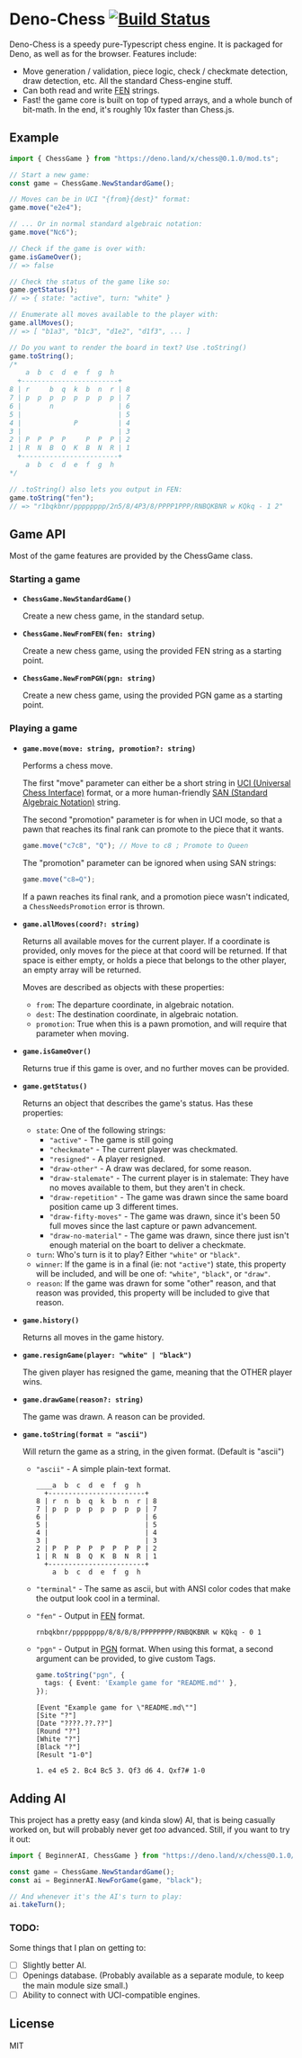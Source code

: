 # Deno-Chess [![Build Status](https://travis-ci.com/raydog/deno-chess.svg?branch=main)](https://travis-ci.com/raydog/deno-chess)

Deno-Chess is a speedy pure-Typescript chess engine. It is packaged for Deno, as
well as for the browser. Features include:

- Move generation / validation, piece logic, check / checkmate detection, draw
  detection, etc. All the standard Chess-engine stuff.
- Can both read and write
  [FEN](https://en.wikipedia.org/wiki/Forsyth%E2%80%93Edwards_Notation) strings.
- Fast! the game core is built on top of typed arrays, and a whole bunch of
  bit-math. In the end, it's roughly 10x faster than Chess.js.

## Example

```ts
import { ChessGame } from "https://deno.land/x/chess@0.1.0/mod.ts";

// Start a new game:
const game = ChessGame.NewStandardGame();

// Moves can be in UCI "{from}{dest}" format:
game.move("e2e4");

// ... Or in normal standard algebraic notation:
game.move("Nc6");

// Check if the game is over with:
game.isGameOver();
// => false

// Check the status of the game like so:
game.getStatus();
// => { state: "active", turn: "white" }

// Enumerate all moves available to the player with:
game.allMoves();
// => [ "b1a3", "b1c3", "d1e2", "d1f3", ... ]

// Do you want to render the board in text? Use .toString()
game.toString();
/*
    a  b  c  d  e  f  g  h
  +------------------------+
8 | r     b  q  k  b  n  r | 8
7 | p  p  p  p  p  p  p  p | 7
6 |       n                | 6
5 |                        | 5
4 |             P          | 4
3 |                        | 3
2 | P  P  P  P     P  P  P | 2
1 | R  N  B  Q  K  B  N  R | 1
  +------------------------+
    a  b  c  d  e  f  g  h
*/

// .toString() also lets you output in FEN:
game.toString("fen");
// => "r1bqkbnr/pppppppp/2n5/8/4P3/8/PPPP1PPP/RNBQKBNR w KQkq - 1 2"
```

## Game API

Most of the game features are provided by the ChessGame class.

### Starting a game

- **`ChessGame.NewStandardGame()`**

  Create a new chess game, in the standard setup.

- **`ChessGame.NewFromFEN(fen: string)`**

  Create a new chess game, using the provided FEN string as a starting point.

- **`ChessGame.NewFromPGN(pgn: string)`**

  Create a new chess game, using the provided PGN game as a starting point.

### Playing a game

- **`game.move(move: string, promotion?: string)`**

  Performs a chess move.

  The first "move" parameter can either be a short string in
  [UCI (Universal Chess Interface)](https://en.wikipedia.org/wiki/Universal_Chess_Interface)
  format, or a more human-friendly
  [SAN (Standard Algebraic Notation)](https://en.wikipedia.org/wiki/Algebraic_notation_(chess))
  string.

  The second "promotion" parameter is for when in UCI mode, so that a pawn that
  reaches its final rank can promote to the piece that it wants.

  ```ts
  game.move("c7c8", "Q"); // Move to c8 ; Promote to Queen
  ```

  The "promotion" parameter can be ignored when using SAN strings:

  ```ts
  game.move("c8=Q");
  ```

  If a pawn reaches its final rank, and a promotion piece wasn't indicated, a
  `ChessNeedsPromotion` error is thrown.

- **`game.allMoves(coord?: string)`**

  Returns all available moves for the current player. If a coordinate is
  provided, only moves for the piece at that coord will be returned. If that
  space is either empty, or holds a piece that belongs to the other player, an
  empty array will be returned.

  Moves are described as objects with these properties:

  - `from`: The departure coordinate, in algebraic notation.
  - `dest`: The destination coordinate, in algebraic notation.
  - `promotion`: True when this is a pawn promotion, and will require that
    parameter when moving.

- **`game.isGameOver()`**

  Returns true if this game is over, and no further moves can be provided.

- **`game.getStatus()`**

  Returns an object that describes the game's status. Has these properties:

  - `state`: One of the following strings:
    - `"active"` - The game is still going
    - `"checkmate"` - The current player was checkmated.
    - `"resigned"` - A player resigned.
    - `"draw-other"` - A draw was declared, for some reason.
    - `"draw-stalemate"` - The current player is in stalemate: They have no
      moves available to them, but they aren't in check.
    - `"draw-repetition"` - The game was drawn since the same board position
      came up 3 different times.
    - `"draw-fifty-moves"` - The game was drawn, since it's been 50 full moves
      since the last capture or pawn advancement.
    - `"draw-no-material"` - The game was drawn, since there just isn't enough
      material on the boart to deliver a checkmate.
  - `turn`: Who's turn is it to play? Either `"white"` or `"black"`.
  - `winner`: If the game is in a final (ie: not `"active"`) state, this
    property will be included, and will be one of: `"white"`, `"black"`, or
    `"draw"`.
  - `reason`: If the game was drawn for some "other" reason, and that reason was
    provided, this property will be included to give that reason.

- **`game.history()`**

  Returns all moves in the game history.

- **`game.resignGame(player: "white" | "black")`**

  The given player has resigned the game, meaning that the OTHER player wins.

- **`game.drawGame(reason?: string)`**

  The game was drawn. A reason can be provided.

- **`game.toString(format = "ascii")`**

  Will return the game as a string, in the given format. (Default is "ascii")

  - `"ascii"` - A simple plain-text format.

    ```
    ____a  b  c  d  e  f  g  h
      +------------------------+
    8 | r  n  b  q  k  b  n  r | 8
    7 | p  p  p  p  p  p  p  p | 7
    6 |                        | 6
    5 |                        | 5
    4 |                        | 4
    3 |                        | 3
    2 | P  P  P  P  P  P  P  P | 2
    1 | R  N  B  Q  K  B  N  R | 1
      +------------------------+
        a  b  c  d  e  f  g  h
    ```

  - `"terminal"` - The same as ascii, but with ANSI color codes that make the
    output look cool in a terminal.

  - `"fen"` - Output in
    [FEN](https://en.wikipedia.org/wiki/Forsyth%E2%80%93Edwards_Notation)
    format.

    ```
    rnbqkbnr/pppppppp/8/8/8/8/PPPPPPPP/RNBQKBNR w KQkq - 0 1
    ```

  - `"pgn"` - Output in
    [PGN](https://en.wikipedia.org/wiki/Portable_Game_Notation) format. When
    using this format, a second argument can be provided, to give custom Tags.

    ```ts
    game.toString("pgn", {
      tags: { Event: 'Example game for "README.md"' },
    });
    ```

    ```pgn
    [Event "Example game for \"README.md\""]
    [Site "?"]
    [Date "????.??.??"]
    [Round "?"]
    [White "?"]
    [Black "?"]
    [Result "1-0"]

    1. e4 e5 2. Bc4 Bc5 3. Qf3 d6 4. Qxf7# 1-0
    ```

## Adding AI

This project has a pretty easy (and kinda slow) AI, that is being casually
worked on, but will probably never get _too_ advanced. Still, if you want to try
it out:

```ts
import { BeginnerAI, ChessGame } from "https://deno.land/x/chess@0.1.0/mod.ts";

const game = ChessGame.NewStandardGame();
const ai = BeginnerAI.NewForGame(game, "black");

// And whenever it's the AI's turn to play:
ai.takeTurn();
```

### TODO:

Some things that I plan on getting to:

- [ ] Slightly better AI.
- [ ] Openings database. (Probably available as a separate module, to keep the
  main module size small.)
- [ ] Ability to connect with UCI-compatible engines.

## License

MIT

